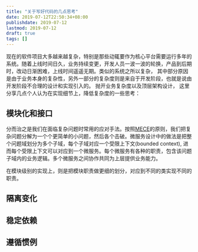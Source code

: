 ```yaml
---
title: "关于写好代码的几点思考"
date: 2019-07-12T22:50:34+08:00
publishdate: 2019-07-12
lastmod: 2019-07-12
draft: true
tags: []
---
```


 现在的软件项目大多越来越复杂，特别是那些动辄要作为核心平台需要运行多年的系统。随着上线时间日久，业务持续变更，开发人员一波一波的轮换，产品到后期时，改动日渐困难，上线时间遥遥无期。类似的系统之所以复杂， 其中部分原因是由于业务本身的复杂性，另外一部分的复杂度则是来自于开发阶段，也就是说由开发阶段不合理的设计和实现引入的。 抛开业务复杂度以及顶层架构设计， 这里分享几点个人认为在实现细节上，降低复杂度的一些思考：

## 模块化和接口

分而治之是我们在面临复杂问题时常用的应对手法。按照[MECE](https://wiki.mbalib.com/wiki/MECE%E5%88%86%E6%9E%90%E6%B3%95)的原则，我们把复杂问题分解为一个个更简单的小问题，然后各个击破。微服务设计中的做法是把整个问题域划分为多个子域，每个子域对应一个受限上下文(bounded context), 进而每个受限上下文可以对应到一个微服务。每个微服务有各种的职责，包含该问题子域内的业务逻辑。多个微服务之间协作共同为上层提供业务能力。

在模块级别的实现上，则是把模块职责做更细的划分，对应到不同的类实现不同的职责。

## 隔离变化
## 稳定依赖
## 遵循惯例

